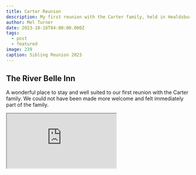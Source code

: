 ```yaml
---
title: Carter Reunion
description: My first reunion with the Carter family, held in Healdsburg, Ca.
author: Mel Turner
date: 2023-10-16T04:00:00.000Z
tags:
  - post
  - featured
image: 239
caption: Sibling Reunion 2023
---
```

## The River Belle Inn
A wonderful place to stay and well suited to our first reunion with the Carter family. We could not have been made more welcome and felt immediately part of the family. 

<iframe src="https://www.youtube.com/embed/zrmZKB82Q68?allowfullscreen=1&controls=1">
</iframe>

